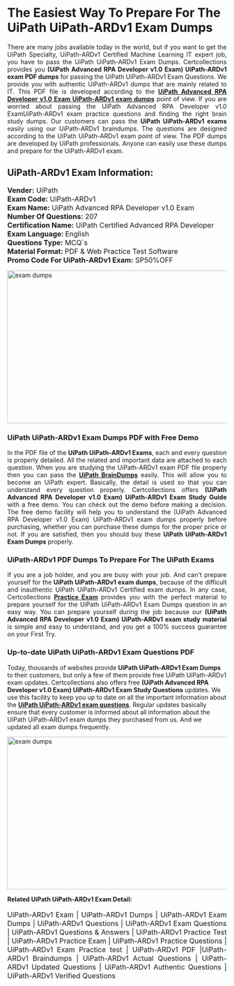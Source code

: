 <h1>The Easiest Way To Prepare For The UiPath UiPath-ARDv1 Exam Dumps</h1> <p style="text-align:justify">There are many jobs available today in the world, but if you want to get the UiPath Specialty, UiPath-ARDv1 Certified Machine Learning IT expert job, you have to pass the UiPath UiPath-ARDv1 Exam Dumps. Certcollections provides you <strong>(UiPath Advanced RPA Developer v1.0 Exam) UiPath-ARDv1 exam PDF dumps</strong> for passing the UiPath UiPath-ARDv1 Exam Questions. We provide you with authentic UiPath-ARDv1 dumps that are mainly related to IT. This PDF file is developed according to the <a href="https://www.certsofficial.com/uipath/uipath-ardv1-questions"><strong>UiPath Advanced RPA Developer v1.0 Exam UiPath-ARDv1 exam dumps</strong></a> point of view. If you are worried about passing the UiPath Advanced RPA Developer v1.0 ExamUiPath-ARDv1 exam practice questions and finding the right brain study dumps. Our customers can pass the <strong>UiPath UiPath-ARDv1 exams </strong>easily using our UiPath-ARDv1 braindumps. The questions are designed according to the UiPath UiPath-ARDv1 exam point of view. The PDF dumps are developed by UiPath professionals. Anyone can easily use these dumps and prepare for the UiPath-ARDv1 exam.</p> <h2><strong>UiPath-ARDv1 Exam Information:</strong></h2> <p><span style="font-size:16px"><strong>Vender:</strong> UiPath<br /> <strong>Exam Code:</strong> UiPath-ARDv1<br /> <strong>Exam Name:</strong> UiPath Advanced RPA Developer v1.0 Exam<br /> <strong>Number Of Questions:</strong> 207<br /> <strong>Certification Name:</strong> UiPath Certified Advanced RPA Developer<br /> <strong>Exam Language: </strong>English<br /> <strong>Questions Type:</strong> MCQ`s<br /> <strong>Material Format: </strong>PDF & Web Practice Test Software<br /> <strong>Promo Code For UiPath-ARDv1 Exam:</strong> SP50%OFF</span></p> <p><a href="https://www.certsofficial.com/uipath/uipath-ardv1-questions" rel="no-follow"><img alt="exam dumps" src="https://www.certcollections.com/uploads/content/certsofficial.jpg" style="height:350px; width:750px" /></a></p> <h3><strong>UiPath UiPath-ARDv1 Exam Dumps PDF with Free Demo</strong></h3> <p style="text-align:justify">In the PDF file of the <strong>UiPath UiPath-ARDv1 Exams</strong>, each and every question is properly detailed. All the related and important data are attached to each question. When you are studying the UiPath-ARDv1 exam PDF file properly then you can pass the <a href="https://www.certsofficial.com/uipath-dumps"><strong>UiPath BrainDumps</strong></a> easily. This will allow you to become an UiPath expert. Basically, the detail is used so that you can understand every question properly. Certcollections offers <strong>(UiPath Advanced RPA Developer v1.0 Exam) UiPath-ARDv1 Exam Study Guide</strong> with a free demo. You can check out the demo before making a decision. The free demo facility will help you to understand the (UiPath Advanced RPA Developer v1.0 Exam) UiPath-ARDv1 exam dumps properly before purchasing, whether you can purchase these dumps for the proper price or not. If you are satisfied, then you should buy these <strong>UiPath UiPath-ARDv1 Exam Dumps</strong> properly.</p> <h3><strong>UiPath-ARDv1 PDF Dumps To Prepare For The UiPath Exams</strong></h3> <p style="text-align:justify">If you are a job holder, and you are busy with your job. And can't prepare yourself for the <strong>UiPath UiPath-ARDv1 exam dumps</strong>, because of the difficult and inauthentic UiPath UiPath-ARDv1 Certified exam dumps. In any case, Certcollections <strong><a href="https://www.certsofficial.com/">Practice Exam</a></strong> provides you with the perfect material to prepare yourself for the UiPath UiPath-ARDv1 Exam Dumps question in an easy way. You can prepare yourself during the job because our <strong>(UiPath Advanced RPA Developer v1.0 Exam) UiPath-ARDv1 exam study material</strong> is simple and easy to understand, and you get a 100% success guarantee on your First Try.</p> <h3><strong>Up-to-date UiPath UiPath-ARDv1 Exam Questions PDF</strong></h3> <p>Today, thousands of websites provide <strong>UiPath UiPath-ARDv1 Exam Dumps</strong> to their customers, but only a few of them provide free UiPath UiPath-ARDv1 exam updates. Certcollections also offers free <strong>(UiPath Advanced RPA Developer v1.0 Exam) UiPath-ARDv1 Exam Study Questions</strong> updates. We use this facility to keep you up to date on all the important information about the <a href="https://www.certsofficial.com/uipath/uipath-ardv1-questions"><strong>UiPath UiPath-ARDv1 exam questions</strong></a>. Regular updates basically ensure that every customer is informed about all information about the UiPath UiPath-ARDv1 exam dumps they purchased from us. And we updated all exam dumps frequently.</p> <p><a href="https://www.certsofficial.com/uipath/uipath-ardv1-questions"><img alt="exam dumps " src="https://www.certcollections.com/uploads/content/certsofficial2.jpg" style="height:350px; width:750px" /></a></p> <p style="text-align:justify"><span style="font-size:14px"><strong>Related UiPath UiPath-ARDv1 Exam Detail:</strong></span><br /> <br /> <span style="font-size:16px">UiPath-ARDv1 Exam | UiPath-ARDv1 Dumps | UiPath-ARDv1 Exam Dumps | UiPath-ARDv1 Questions | UiPath-ARDv1 Exam Questions | UiPath-ARDv1 Questions & Answers | UiPath-ARDv1 Practice Test | UiPath-ARDv1 Practice Exam | UiPath-ARDv1 Practice Questions | UiPath-ARDv1 Exam Practice test | UiPath-ARDv1 PDF |UiPath-ARDv1 Braindumps | UiPath-ARDv1 Actual Questions | UiPath-ARDv1 Updated Questions | UiPath-ARDv1 Authentic Questions | UiPath-ARDv1 Verified Questions</span></p>
